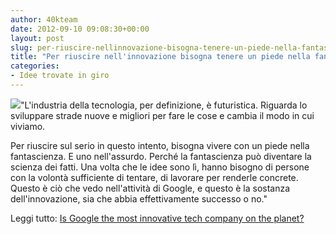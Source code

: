 ```yaml
---
author: 40kteam
date: 2012-09-10 09:08:30+00:00
layout: post
slug: per-riuscire-nellinnovazione-bisogna-tenere-un-piede-nella-fantascienza
title: "Per riuscire nell'innovazione bisogna tenere un piede nella fantascienza"
categories:
- Idee trovate in giro
---
```


![](http://40k.it/wp-content/uploads/2012/09/Google_Glass_detail-520x245.jpeg)"L'industria della tecnologia, per definizione, è futuristica. Riguarda lo sviluppare strade nuove e migliori per fare le cose e cambia il modo in cui viviamo.

Per riuscire sul serio in questo intento, bisogna vivere con un piede nella fantascienza. E uno nell'assurdo. Perché la fantascienza può diventare la scienza dei fatti. Una volta che le idee sono lì, hanno bisogno di persone con la volontà sufficiente di tentare, di lavorare per renderle concrete. Questo è ciò che vedo nell'attività di Google, e questo è la sostanza dell'innovazione, sia che abbia effettivamente successo o no."

Leggi tutto: [Is Google the most innovative tech company on the planet?](http://thenextweb.com/google/2012/09/08/is-google-innovative-tech-company-planet/)
